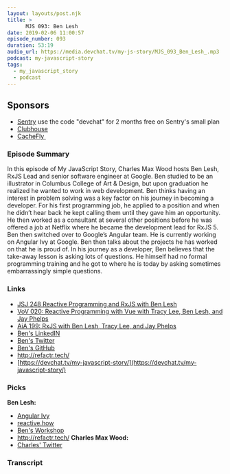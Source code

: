 ```yaml
---
layout: layouts/post.njk
title: >
      MJS 093: Ben Lesh
date: 2019-02-06 11:00:57
episode_number: 093
duration: 53:19
audio_url: https://media.devchat.tv/my-js-story/MJS_093_Ben_Lesh_.mp3
podcast: my-javascript-story
tags: 
  - my_javascript_story
  - podcast
---
```


## **Sponsors**

- [Sentry](http://sentry.io) use the code "devchat" for 2 months free on Sentry's small plan
- [Clubhouse](https://clubhouse.io/jsjabber)
- [CacheFly&nbsp;](https://www.cachefly.com/)

### **Episode Summary**
In this episode of My JavaScript Story, Charles Max Wood hosts Ben Lesh, RxJS&nbsp;Lead and senior software engineer at Google. Ben studied to be an illustrator in Columbus College of Art & Design, but upon graduation he realized he wanted to work in web development. Ben thinks having an interest in problem solving was a key factor on his journey in becoming a developer. For his first programming job, he applied to a position and when he didn’t hear back he kept calling them until they gave him an opportunity. He then worked as a consultant at several other positions before he was offered a job at Netflix where he became the development lead for RxJS 5. Ben then switched over to Google’s Angular team. He is currently working on Angular Ivy at Google. Ben then talks about the projects he has worked on that he is proud of. In his journey as a developer, Ben believes that the take-away lesson is asking lots of questions. He himself had no formal programming training and he got to where he is today by asking sometimes embarrassingly simple questions.
### **Links**

- <u><a href="https://devchat.tv/js-jabber/jsj-248-reactive-programming-and-rxjs-with-ben-lesh/">JSJ 248 Reactive Programming and RxJS with Ben Lesh</a></u>
- <u><a href="https://devchat.tv/views-on-vue/vov-020-reactive-programming-with-vue-with-tracy-lee/">VoV 020: Reactive Programming with Vue with Tracy Lee, Ben Lesh, and Jay Phelps</a></u>
- <u><a href="https://devchat.tv/adv-in-angular/aia-199-rxjs-with-ben-lesh-tracy-lee-and-jay-phelps/">AiA 199: RxJS with Ben Lesh, Tracy Lee, and Jay Phelps</a></u>
- <u><a href="https://www.linkedin.com/in/blesh/">Ben's LinkedIN</a></u>
- <u><a href="https://twitter.com/benlesh?lang=en">Ben's Twitter</a></u>
- [<u>Ben's GitHub</u>](https://github.com/benlesh)
- <u><a href="http://refactr.tech/">http://refactr.tech/</a></u>
- [https://devchat.tv/my-javascript-story/](https://devchat.tv/my-javascript-story/)

### **Picks**
 **Ben Lesh:**
- <u>Angular Ivy</u>
- <u><a href="https://reactive.how/">reactive.how</a></u>
- <u><a href="https://www.thisdot.co/rx-workshop">Ben's Workshop</a></u>
- <u><a href="http://refactr.tech/">http://refactr.tech/</a></u>
**Charles Max Wood:**
- [Charles' Twitter](https://twitter.com/cmaxw)


### Transcript


